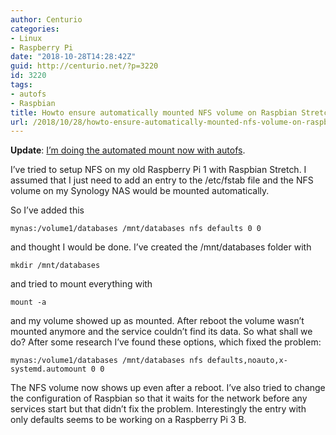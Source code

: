 ```yaml
---
author: Centurio
categories:
- Linux
- Raspberry Pi
date: "2018-10-28T14:28:42Z"
guid: http://centurio.net/?p=3220
id: 3220
tags:
- autofs
- Raspbian
title: Howto ensure automatically mounted NFS volume on Raspbian Stretch
url: /2018/10/28/howto-ensure-automatically-mounted-nfs-volume-on-raspbian-stretch/
---
```

**Update**: [I&#8217;m doing the automated mount now with autofs](http://centurio.net/2018/11/21/auto-mount-nfs-shares-on-raspbian/).

I&#8217;ve tried to setup NFS on my old Raspberry Pi 1 with Raspbian Stretch. I assumed that I just need to add an entry to the /etc/fstab file and the NFS volume on my Synology NAS would be mounted automatically.

So I&#8217;ve added this

```
mynas:/volume1/databases /mnt/databases nfs defaults 0 0
```

and thought I would be done. I&#8217;ve created the /mnt/databases folder with

```
mkdir /mnt/databases
```

and tried to mount everything with

```
mount -a
```

and my volume showed up as mounted. After reboot the volume wasn&#8217;t mounted anymore and the service couldn&#8217;t find its data. So what shall we do? After some research I&#8217;ve found these options, which fixed the problem:

```
mynas:/volume1/databases /mnt/databases nfs defaults,noauto,x-systemd.automount 0 0
```

The NFS volume now shows up even after a reboot. I&#8217;ve also tried to change the configuration of Raspbian so that it waits for the network before any services start but that didn&#8217;t fix the problem. Interestingly the entry with only defaults seems to be working on a Raspberry Pi 3 B.